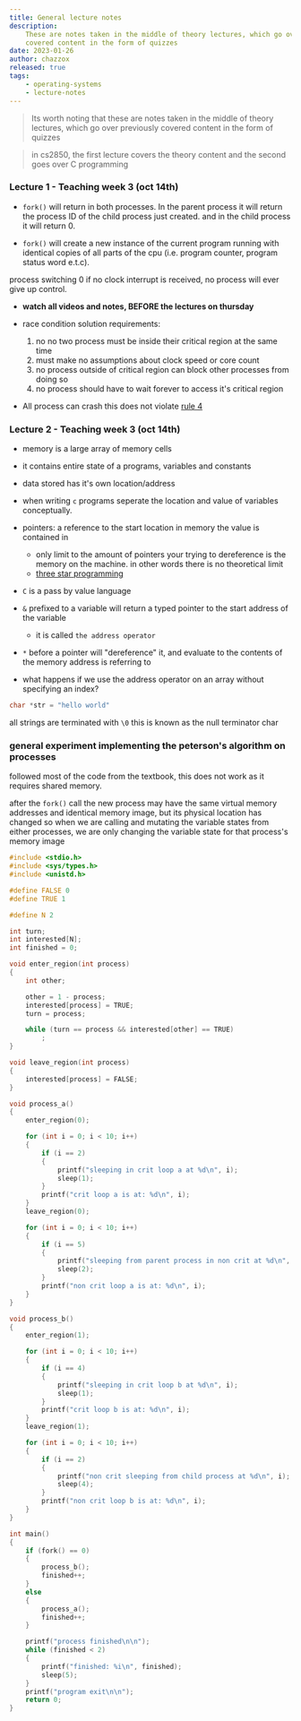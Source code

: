```yaml
---
title: General lecture notes
description:
    These are notes taken in the middle of theory lectures, which go over previously
    covered content in the form of quizzes
date: 2023-01-26
author: chazzox
released: true
tags:
    - operating-systems
    - lecture-notes
---
```


> Its worth noting that these are notes taken in the middle of theory lectures, which
> go over previously covered content in the form of quizzes

> in cs2850, the first lecture covers the theory content and the second goes over C
> programming

### Lecture 1 - Teaching week 3 (oct 14th)

-   `fork()` will return in both processes. In the parent process it will return the
    process ID of the child process just created. and in the child process it will
    return 0.

-   `fork()` will create a new instance of the current program running with identical
    copies of all parts of the cpu (i.e. program counter, program status word e.t.c).

process switching 0 if no clock interrupt is received, no process will ever give up
control.

-   **watch all videos and notes, BEFORE the lectures on thursday**

-   race condition solution requirements:

    1. no no two process must be inside their critical region at the same time
    2. must make no assumptions about clock speed or core count
    3. no process outside of critical region can block other processes from doing so
    4. <a name="rule-4-race-condition" class='no-underline font-normal text-pr text-[--tw-prose-body]'>no
       process should have to wait forever to access it's critical region</a>

-   All process can crash this does not violate [rule 4](#rule-4-race-condition)

### Lecture 2 - Teaching week 3 (oct 14th)

-   memory is a large array of memory cells
-   it contains entire state of a programs, variables and constants
-   data stored has it's own location/address

-   when writing `c` programs seperate the location and value of variables
    conceptually.

-   pointers: a reference to the start location in memory the value is contained in

    -   only limit to the amount of pointers your trying to dereference is the memory
        on the machine. in other words there is no theoretical limit
    -   [three star programming](https://wiki.c2.com/?ThreeStarProgrammer)

-   `C` is a pass by value language
-   `&` prefixed to a variable will return a typed pointer to the start address of
    the variable

    -   it is called `the address operator`

-   `*` before a pointer will "dereference" it, and evaluate to the contents of the
    memory address is referring to

-   what happens if we use the address operator on an array without specifying an
    index?

```c
char *str = "hello world"
```

all strings are terminated with `\0` this is known as the null terminator char

### general experiment implementing the peterson's algorithm on processes

followed most of the code from the textbook, this does not work as it requires shared
memory.

after the `fork()` call the new process may have the same virtual memory addresses
and identical memory image, but its physical location has changed so when we are
calling and mutating the variable states from either processes, we are only changing
the variable state for that process's memory image

```c
#include <stdio.h>
#include <sys/types.h>
#include <unistd.h>

#define FALSE 0
#define TRUE 1

#define N 2

int turn;
int interested[N];
int finished = 0;

void enter_region(int process)
{
    int other;

    other = 1 - process;
    interested[process] = TRUE;
    turn = process;

    while (turn == process && interested[other] == TRUE)
        ;
}

void leave_region(int process)
{
    interested[process] = FALSE;
}

void process_a()
{
    enter_region(0);

    for (int i = 0; i < 10; i++)
    {
        if (i == 2)
        {
            printf("sleeping in crit loop a at %d\n", i);
            sleep(1);
        }
        printf("crit loop a is at: %d\n", i);
    }
    leave_region(0);

    for (int i = 0; i < 10; i++)
    {
        if (i == 5)
        {
            printf("sleeping from parent process in non crit at %d\n", i);
            sleep(2);
        }
        printf("non crit loop a is at: %d\n", i);
    }
}

void process_b()
{
    enter_region(1);

    for (int i = 0; i < 10; i++)
    {
        if (i == 4)
        {
            printf("sleeping in crit loop b at %d\n", i);
            sleep(1);
        }
        printf("crit loop b is at: %d\n", i);
    }
    leave_region(1);

    for (int i = 0; i < 10; i++)
    {
        if (i == 2)
        {
            printf("non crit sleeping from child process at %d\n", i);
            sleep(4);
        }
        printf("non crit loop b is at: %d\n", i);
    }
}

int main()
{
    if (fork() == 0)
    {
        process_b();
        finished++;
    }
    else
    {
        process_a();
        finished++;
    }

    printf("process finished\n\n");
    while (finished < 2)
    {
        printf("finished: %i\n", finished);
        sleep(5);
    }
    printf("program exit\n\n");
    return 0;
}
```
